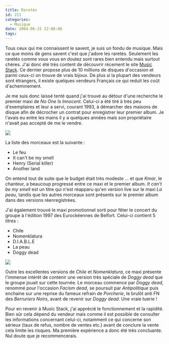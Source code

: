 ```yaml
---
title: Raretés
id: 211
categories:
  - Musique
date: 2004-06-15 22:08:08
tags:
---
```


Tous ceux qui me connaissent le savent, je suis un fondu de musique. Mais ce que moins de gens savent c'est que j'adore les raretés. Seulement les raretés comme vous vous en doutez sont rares bien entendu mais surtout chères. J'ai donc été très content de découvrir récement le site [Music Stack](http://www.musicstack.com/ "Music Stack - Rare CDs, Used Music, Vinyl Records, LPs, Hard to Find CD&#039;s"). Ce dernier propose plus de 10 millions de disques d'occasion et parmi ceux-ci on trouve de vrais bijoux. De plus si la plupart des vendeurs sont étrangers, il existe quelques vendeurs Français ce qui reduit les coût d'acheminement.

Je me suis donc laissé tenté quand j'ai trouvé au détour d'une recherche le premier maxi de _No One Is Innocent_. Celui-ci a été tiré à très peu d'exemplaires et leur a servi, courant 1993, à démarcher des maisons de disque afin de décrocher un contrat pour enregistrer leur premier album. Je l'avais eu entre les mains il y a quelques années mais son propriétaire n'avait pas accepté de me le vendre.

![](/images/no_one_is_innocent.png)

La liste des morceaux est la suivante&nbsp;:

*   Le feu
*   It can't be my smell
*   Henry (Serial killer)
*   Another land 

On entend tout de suite que le budget était très modeste … et que _Kmar_, le chanteur, a beaucoup progressé entre ce maxi et le premier album. _It can't be my smell_ est un titre qui n'est réapparu qu'en version live sur le maxi _La peau_, tandis que les autres morceaux sont présents sur le premier album dans des versions réenregistrées.

J'ai également trouvé le maxi promotionnel sorti pour fêter le concert du groupe à l'édition 1997 des Eurockéennes de Belfort. Celui-ci contient 5 titres&nbsp;:

*   Chile
*   Nomenklatura
*   D.I.A.B.L.E
*   La peau
*   Doggy dead 

![](/images/live_1997.png)

Outre les excellentes versions de _Chile_ et _Nomenklatura_, ce maxi présente l'immense intérêt de contenir une version très spéciale de _Doggy dead_ que le groupe jouait sur cette tournée. Le morceau commence par _Doggy dead_, renommé pour l'occasion _Facism dead_, se poursuit par _Antipolitique_ puis enchaine sur une reprise du fameux refrain de _Porcherie_, le brulôt anti FN des _Berruriers Noirs_, avant de revenir sur _Doggy dead_. Une vraie tuerie&nbsp;!

Pour en revenir à Music Stack, j'ai apprécié le fonctionnement et la rapidité. Bien sûr cela dépend du vendeur mais comme il est possible de consulter les informations concernant celui-ci, notamment ce qui concerne son sérieux (taux de refus, nombre de ventes etc.) avant de conclure la vente cela limite les risques. Ma première expérience a donc été très concluante. Nul doute que je recommencerais.